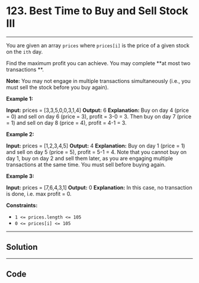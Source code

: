 # 123. Best Time to Buy and Sell Stock III

---

You are given an array `prices` where `prices[i]` is the price of a given stock on the `ith` day.

Find the maximum profit you can achieve. You may complete **at most two transactions **.

**Note:** You may not engage in multiple transactions simultaneously (i.e., you must sell the stock before you buy again).

 

**Example 1:**


**Input:** prices = [3,3,5,0,0,3,1,4]
**Output:** 6
**Explanation:** Buy on day 4 (price = 0) and sell on day 6 (price = 3), profit = 3-0 = 3.
Then buy on day 7 (price = 1) and sell on day 8 (price = 4), profit = 4-1 = 3.

**Example 2:**


**Input:** prices = [1,2,3,4,5]
**Output:** 4
**Explanation:** Buy on day 1 (price = 1) and sell on day 5 (price = 5), profit = 5-1 = 4.
Note that you cannot buy on day 1, buy on day 2 and sell them later, as you are engaging multiple transactions at the same time. You must sell before buying again.


**Example 3:**


**Input:** prices = [7,6,4,3,1]
**Output:** 0
**Explanation:** In this case, no transaction is done, i.e. max profit = 0.


 

**Constraints:**

  * `1 <= prices.length <= 105`
  * `0 <= prices[i] <= 105`

---

## Solution



---

## Code
```python


```